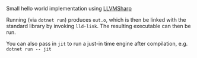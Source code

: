 Small hello world implementation using [LLVMSharp](https://github.com/dotnet/LLVMSharp)

Running (via `dotnet run`) produces `out.o`, which is then be linked with the standard library by invoking `lld-link`. The resulting executable can then be run.

You can also pass in `jit` to run a just-in time engine after compilation, e.g. `dotnet run -- jit`